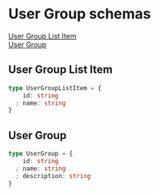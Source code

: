 # User Group schemas

[User Group List Item](#user-group-list-item)  
[User Group](#user-group)

## User Group List Item

```typescript
type UserGroupListItem = {
    id: string
  ; name: string
}
```

## User Group

```typescript
type UserGroup = {
    id: string
  ; name: string
  ; description: string
}
```